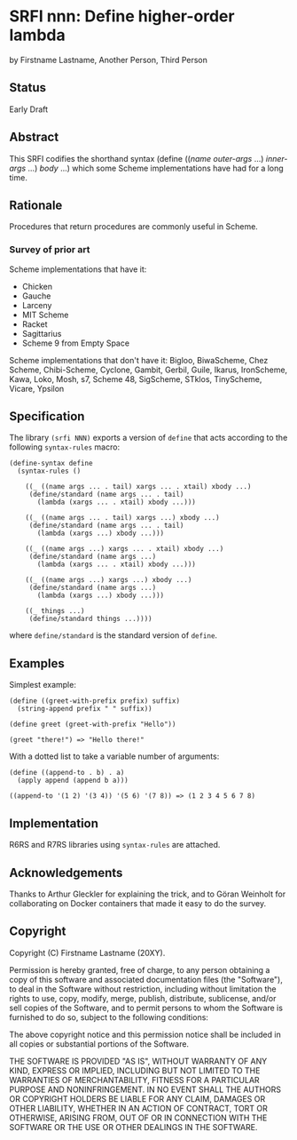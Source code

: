 # SRFI nnn: Define higher-order lambda

by Firstname Lastname, Another Person, Third Person

## Status

Early Draft

## Abstract

This SRFI codifies the shorthand syntax (define ((_name_ _outer-args_
...) _inner-args_ ...) _body_ ...) which some Scheme implementations
have had for a long time.

## Rationale

Procedures that return procedures are commonly useful in Scheme.

### Survey of prior art

Scheme implementations that have it:

* Chicken
* Gauche
* Larceny
* MIT Scheme
* Racket
* Sagittarius
* Scheme 9 from Empty Space

Scheme implementations that don't have it: Bigloo, BiwaScheme, Chez
Scheme, Chibi-Scheme, Cyclone, Gambit, Gerbil, Guile, Ikarus,
IronScheme, Kawa, Loko, Mosh, s7, Scheme 48, SigScheme, STklos,
TinyScheme, Vicare, Ypsilon

## Specification

The library `(srfi NNN)` exports a version of `define` that acts
according to the following `syntax-rules` macro:

    (define-syntax define
      (syntax-rules ()

        ((_ ((name args ... . tail) xargs ... . xtail) xbody ...)
         (define/standard (name args ... . tail)
           (lambda (xargs ... . xtail) xbody ...)))

        ((_ ((name args ... . tail) xargs ...) xbody ...)
         (define/standard (name args ... . tail)
           (lambda (xargs ...) xbody ...)))

        ((_ ((name args ...) xargs ... . xtail) xbody ...)
         (define/standard (name args ...)
           (lambda (xargs ... . xtail) xbody ...)))

        ((_ ((name args ...) xargs ...) xbody ...)
         (define/standard (name args ...)
           (lambda (xargs ...) xbody ...)))

        ((_ things ...)
         (define/standard things ...))))

where `define/standard` is the standard version of `define`.

## Examples

Simplest example:

```
(define ((greet-with-prefix prefix) suffix)
  (string-append prefix " " suffix))

(define greet (greet-with-prefix "Hello"))

(greet "there!") => "Hello there!"
```

With a dotted list to take a variable number of arguments:

```
(define ((append-to . b) . a)
  (apply append (append b a)))

((append-to '(1 2) '(3 4)) '(5 6) '(7 8)) => (1 2 3 4 5 6 7 8)
```

## Implementation

R6RS and R7RS libraries using `syntax-rules` are attached.

## Acknowledgements

Thanks to Arthur Gleckler for explaining the trick, and to Göran
Weinholt for collaborating on Docker containers that made it easy to
do the survey.

## Copyright

Copyright (C) Firstname Lastname (20XY).

Permission is hereby granted, free of charge, to any person obtaining
a copy of this software and associated documentation files (the
"Software"), to deal in the Software without restriction, including
without limitation the rights to use, copy, modify, merge, publish,
distribute, sublicense, and/or sell copies of the Software, and to
permit persons to whom the Software is furnished to do so, subject to
the following conditions:

The above copyright notice and this permission notice shall be
included in all copies or substantial portions of the Software.

THE SOFTWARE IS PROVIDED "AS IS", WITHOUT WARRANTY OF ANY KIND,
EXPRESS OR IMPLIED, INCLUDING BUT NOT LIMITED TO THE WARRANTIES OF
MERCHANTABILITY, FITNESS FOR A PARTICULAR PURPOSE AND
NONINFRINGEMENT. IN NO EVENT SHALL THE AUTHORS OR COPYRIGHT HOLDERS BE
LIABLE FOR ANY CLAIM, DAMAGES OR OTHER LIABILITY, WHETHER IN AN ACTION
OF CONTRACT, TORT OR OTHERWISE, ARISING FROM, OUT OF OR IN CONNECTION
WITH THE SOFTWARE OR THE USE OR OTHER DEALINGS IN THE SOFTWARE.
